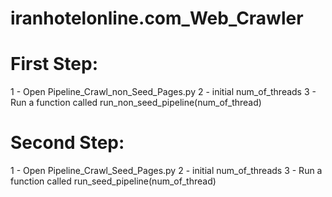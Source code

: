 # iranhotelonline.com_Web_Crawler

# First Step:
1 - Open Pipeline_Crawl_non_Seed_Pages.py
2 - initial num_of_threads
3 - Run a function called run_non_seed_pipeline(num_of_thread)


# Second Step:
1 - Open Pipeline_Crawl_Seed_Pages.py
2 - initial num_of_threads
3 - Run a function called run_seed_pipeline(num_of_thread)
